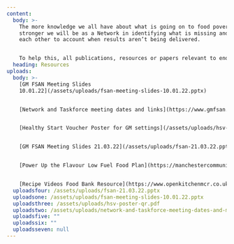 ```yaml
---
content:
  body: >-
    The more knowledge we all have about what is going on to food poverty, the
    stronger we will be as a Network in identifying what is missing and holding
    each other to account when results aren’t being delivered.


    To help this, all publications, resources or papers relevant to ending food poverty in Greater Manchester will be published here. If you think anything is missing, contact us at info@gmfsan.net
  heading: Resources
uploads:
  body: >-
    [GM FSAN Meeting Slides
    10.01.22](/assets/uploads/fsan-meeting-slides-10.01.22.pptx)


    [Network and Taskforce meeting dates and links](https://www.gmfsan.net/assets/uploads/network-and-taskforce-meeting-dates-and-meeting-links.pdf)


    [Healthy Start Voucher Poster for GM settings](/assets/uploads/hsv-poster-qr.pdf)


    [GM FSAN Meeting Slides 21.03.22](/assets/uploads/fsan-21.03.22.pptx)


    [Power Up the Flavour Low Fuel Food Plan](https://manchestercommunitycentral.org/sites/manchestercommunitycentral.co.uk/files/Power%20Up%20the%20Flavour%20-%20Support%20Booklet.pdf)


    [R﻿ecipe Videos Food Bank Resource](https://www.openkitchenmcr.co.uk/recipes)
  uploadsfour: /assets/uploads/fsan-21.03.22.pptx
  uploadsone: /assets/uploads/fsan-meeting-slides-10.01.22.pptx
  uploadsthree: /assets/uploads/hsv-poster-qr.pdf
  uploadstwo: /assets/uploads/network-and-taskforce-meeting-dates-and-meeting-links.pdf
  uploadsfive: ""
  uploadssix: ""
  uploadsseven: null
---
```

